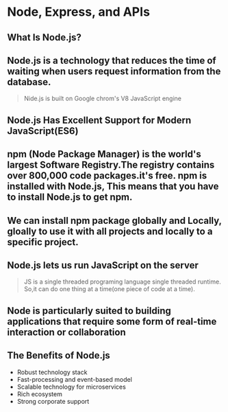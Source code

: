 # Node, Express, and APIs

## What Is Node.js?

## Node.js is a technology that reduces the time of waiting when users request information from the database.

> Nide.js is built on Google chrom's V8 JavaScript engine

## Node.js Has Excellent Support for Modern JavaScript(ES6)

## **npm** **(Node Package Manager)** is the world's largest Software Registry.The registry contains over 800,000 code packages.it's free. npm is installed with Node.js, This means that you have to install Node.js to get npm.

## We can install npm package **globally** and **Locally**, gloally to use it with all projects and locally to a specific project.

## Node.js lets us run JavaScript on the server

> JS is a single threaded programing language single threaded runtime. So,it can do one thing at a time(one piece of code at a time).

## Node is particularly suited to building applications that require some form of real-time interaction or collaboration

## The Benefits of Node.js

- Robust technology stack
- Fast-processing and event-based model
- Scalable technology for microservices
- Rich ecosystem
- Strong corporate support
